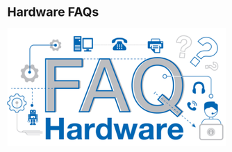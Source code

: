 # Hardware FAQs

![Hardware FAQ Logo](/assets/images/faq/hardware/hardware-overview.png)

<faq default-opened>
<template #question>
1. Can we develop our own Applications in RAK’s LoRaWAN® modules?
</template>
<template #answer>

Yes, with the newly released **RAK RUI API**, it is now possible to connect specific sensors in your device. You will be able to customize your own firmware for your specific needs whether be a project or even as a hobby. Check out this [Guide](https://doc.rakwireless.com/developer-tools/developer-tools/getting-started) for more information about RAK RUI API. You can also check out this sample [Firmware Customizing](https://doc.rakwireless.com/rak7204-lora-environmental-sensor/firmware-customizing) guide on how to upload your firmware to your device.

</template>
</faq>

<faq>
<template #question>
2. What are the external interfaces in RAK5205 Wistrio LPWAN Tracker? What are the frequency bands that it supports?and how many GPIOs are there?
</template>
<template #answer>

The RAK5205 LPWAN Tracker board is built on the Semtech SX1276 chip, with the STM32L1 MCU at its core. It supports **I2C, GPIOs, UART and ADC interfaces**. The board supports all LoRaWAN® frequency channels (EU433, EU868, CN470 , US915, AS920, AS923, AU915, KR920, IN865) which is easy to configure while building the firmware from the source code. The RAK5205 has 7 GPIOs labeled as **PA8, PB3, PB5, SWD*TMS, SWD* CLK, LED1_PA12 and LED2_PB4**. Checkout the [RK5205 Datasheet](/en-us/datasheet/rak5205/pin-definition.html) for a full overview of the pinout diagram.

</template>
</faq>

<faq>
<template #question>
3. What are the frequencies supported by RAK Gateways?
</template>
<template #answer>

RAK Gateways support all LoRaWAN® frequency channels as shown in the list provided below:

- EU433
- CN470
- IN865
- EU868
- AU915
- US915
- AS920
- KR920
- AS923

</template>
</faq>

<faq>
<template #question>
4. Will the RAK2245 Pi Hat work with the newly released Raspberry Pi 4?
</template>
<template #answer>

Yes. We have provided a pre-compiled firmware image that you can just easily use and flash it into your Raspberry Pi 4. You can check out the [RAK2245 - Pi Hat Device Firmware Setup](/en-us/quick-start-guide/gateways/rak2245-pi-hat-edition/device-firmware-setup.html) guide on how to burn the firmware image into your Raspberry Pi device.

Note:

- Use the official **USB-C Power supply** to have a stable power supply

</template>
</faq>

<faq>
<template #question>
5. What is the range that I can achieve with LoRa®?
</template>
<template #answer>

Technically, one can achieve with a range of **10-15 km** but there are a lot of factors that one should consider like placement of gateway, type of antenna used, message payload, physical obstructions and many more. In Rakwireless, we have obtained with a range of **20km** through the use of the **RAK7249 Macro Outdoor Gateway.** Checkout the [RAKwireless LoRaWAN® Coverage Drive Test Document](https://downloads.rakwireless.com/en/LoRa/DIY-Gateway-RAK7249/Application-Notes/RAKwireless_LoRAWAN_Coverage_Drive_Test_Report.pdf) to learn more.

</template>
</faq>

<faq>
<template #question>
6. What is the meaning of the LED of the RAK612 LPWAN Button?
</template>
<template #answer>

Whenever the keys 1 - 4 is pressed, the corresponding basket light under each key lights up for 300ms. To enter Configuration Mode, long press Key 1 for at least 500 ms. Press Key 1 again for at least 500 ms to exit Configuration Mode.

<rk-table>
| Mode                    | Red LED     | Green LED | Blue LED                  |
| ----------------------- | ----------- | --------- | ------------------------- |
| Configuration Mode      | Steady ON   | OFF       | OFF                       |
| Transmission Successful | ON          | OFF       | Flash Twice after Red LED |
| Transmission Fail       | Flash Twice | OFF       | OFF                       |
| USB Cable Plugged       | OFF         | ON        | OFF                       |
</rk-table>

</template>
</faq>

<faq>
<template #question>
7. What is the average power consumption of the RAK7249 Macro Outdoor Gateway with LTE working for both 8-channel and 16-channel LoRa?
</template>
<template #answer>

- Note: To attain such test condition, settings must be followed below:
  - **GPS and Wi-Fi**: Disabled
  - **4G and LoRa**: Enabled

* **At 8-Channels Working**

  - 12V DC Power Supply-Average Power: 12 Volts x 0.32 Amperes = **8.84 Watts**
  - PoE 48V Power Supply-Average Power: 48 Volts x 0.1 Amperes = **4.8 Watts**

* **At 16-Channels Working**
  - 12V DC Power Supply-Average Power: 12 Volts x 0.46 Amperes = **5.52 Watts**
  - PoE 48V Power Supply-Average Power: 48 Volts x 0.13 Amperes = **6.24 Watts**

</template>
</faq>

<faq>
<template #question>
8. How many lora modules does RAK currently have? What are the features of each module?
</template>
<template #answer>

The following are the available modules: **RAK4200, RAK4270, RAK4600, RAK4260, RAK811, RAK2200 several modules with RAK4200 and RAK811** for both high and low frequency.

The features of each module are shown in the following table:

<rk-table>
| Module Name     | RAK4200                                                                     | RAK4270                                              | RAK4600                                                                       | RAK4260                                                                                                    | RAK811                                                                      | RAK2200                                                          |
| --------------- | --------------------------------------------------------------------------- | ---------------------------------------------------- | ----------------------------------------------------------------------------- | ---------------------------------------------------------------------------------------------------------- | --------------------------------------------------------------------------- | ---------------------------------------------------------------- |
| MCU             | STM32L071KB                                                                 | STM32L071KB                                          | nRF52832                                                                      | ATSAMR34J18B                                                                                               | STM32L151CBU6                                                               | N/A                                                              |
| LoRa® Chip      | SX1276                                                                      | SX1262                                               | SX1276                                                                        | Integrated in the ATSAMR34J18B chip                                                                        | SX1276                                                                      | SX1276                                                           |
| 32M TCXO        | Not supported                                                               | Not supported                                        | Not supported                                                                 | Supported                                                                                                  | Supported                                                                   | Supported                                                        |
| Support Mode    | • PA_BOOST mode <br>• Receive mode                                          | • PA_BOOST mode <br>• Receive mode                   | • PA_BOOST mode <br>• Receive mode                                            | • PA_BOOST mode <br>• RFO_HF mode <br>• Receive mode                                                       | • PA_BOOST mode <br>• RFO_HF mode <br>• Receive mode                        | • PA_BOOST mode <br>• RFO_HF mode <br>• Receive mode             |
| TX Power        | **PA_BOOST**: <br>20dB max                                                  | **PA_BOOST**: <br>22dB max                           | **PA_BOOST**: <br>20dB max <br><br>**BT**: <br>-20~4dB                        | **PA_BOOST**: <br>20dB <br><br>**RFO_HF mode**: <br>14dB max                                               | **PA_BOOST**: <br>20dB max <br><br>**RFO_HF mode**: <br>14dB max            | **PA_BOOST**: <br>20dB max <br><br>**RFO_HF mode**: <br>14dB max |
| Frequency       | **RAK4200H**: <br>868Mhz,915Mhz <br><br>**RAK4200L**: <br>433Mhz,470~510Mhz | **RAK4270H**: <br>868Mhz,915Mhz                      | **RAK4600H**: <br>868Mhz,915Mhz                                               | **RAK4260H**: <br>868Mhz,915Mhz                                                                            | **RAK4200H**: <br>868Mhz,915Mhz <br><br>**RAK4200L**: <br>433Mhz,470~510Mhz | **RAK2200H**: <br>868Mhz,915Mhz                                  |
| Form Factor     | 15 x 15.5 x 2.5 mm                                                          | 15 x 15.5 x 2.5 mm                                   | 15 x 23 x 2.5 mm                                                              | 15x15x1.8mm                                                                                                | 22x14x1.7mm                                                                 | 15x15x2.0mm                                                      |
| I/O ports       | 2 uart ports <br>1 I2C port <br>SWD port <br>2 GPIOs                        | 2 uart ports <br>1 I2C port <br>SWD port <br>4 GPIOs | 2 uart ports <br>1 I2C port <br>1 SWD port <br>1 NFC port <br>2 GPIOs         | 2 uart ports <br>1 I2C port <br>1 SWD port <br>1 SPI port <br>1 USB port <br>3 ADCs <br>3 GPIOs <br>2 PTCs | 2 uart ports <br>1 I2C ports <br>6 ADCs <br>8 GPIOs                         | N/A                                                              |
| Receive Current | **LoRa® Receive**: <br>15mA                                                 | **LoRa® Receive**: <br>15mA                          | **LoRa® Receive**: <br>17mA <br><br>**BT Receive**: <br>11.5mA                | **LoRa® Receive**: <br>13.6mA                                                                              | **LoRa® Receive**: <br>16mA                                                 | **LoRa® Receive**: <br>11.5mA                                    |
| Tx current      | **LoRa® PA_BOOST**: <br>124mA                                               | **LoRa® PA_BOOST**: <br>124mA                        | **LoRa® PA_BOOST&BT sleep**: <br>125mA <br><br>**BT tx&LoRa® sleep**: <br>9mA | **PA_BOOST@20dB**: <br>126mA <br><br>**RFO@14dB**: <br>33mA                                                | **PA_BOOST@20dB**: <br>126mA <br><br>**RFO@14dB**: <br>33mA                 | **PA_BOOST@20dB**: <br>120mA <br><br>**RFO@13dB**: <br>29mA      |
| Sleep Current   | 1.5uA                                                                       | 1.5uA                                                | 2.0uA                                                                         | 860nA                                                                                                      | 10uA                                                                        | 1uA                                                              |
| Supply Voltage  | 2.0 - 3.6V                                                                  | 2.0 - 3.6V                                           | 2.0 - 3.6V                                                                    | 1.8V - 3.6V                                                                                                | 3V - 3.45V                                                                  | 2.0 - 3.6V                                                       |
| RF port         | with Ipex                                                                   | without Ipex                                         | •LoRa® with Ipex <br>•BT with ipex                                            | Stamp pinout without Ipex                                                                                  | Stamp pinout without Ipex                                                   | Stamp pinout without Ipex                                        |
| Pin Count       | 20                                                                          | 20                                                   | 42                                                                            | 36                                                                                                         | 34                                                                          | 24                                                               |
| Program Tool    | J-link                                                                      | J-link                                               | J-link                                                                        | J-link                                                                                                     | UART                                                                        | N/A                                                              |
</rk-table>

</template>
</faq>

<faq>
<template #question>
9. What is the difference between all Raspberry Pi based LPWAN Gateways that RAK currently offers?
</template>
<template #answer>

Currently, RAKwireless offers 4 Raspberry Pi Based LoRaWAN Gateways namely RAK7246G, RAK7246, RAK7243 and RAK7244.

<rk-table>
|                        | RAK7246                     | RAK7246G                    | RAK7243                         | RAK7244                         |
| ---------------------- | --------------------------- | --------------------------- | ------------------------------- | ------------------------------- |
| Platform               | Raspberry Pi Zero W         | Raspberry Pi Zero W         | Raspberry Pi 3B+                | Raspberry Pi 4                  |
| LoRa Concentrator Chip | SX1308                      | SX1308                      | SX1301                          | SX1301                          |
| Tx Power               | 20dbm                       | 20dbm                       | 27dBm                           | 27dBm                           |
| Rx Sensitivity         | -139dbm @ SF12 at 125kHz    | -139dbm @ SF12 at 125kHz    | -139dbm @ SF12 at 125kHz        | -139dbm @ SF12 at 125kHz        |
| GPS                    | N/A                         | Ublox MAX-7Q                | Ublox MAX-7Q                    | Ublox MAX-7Q                    |
| Enclosure              | Acrylic                     | Acrylic                     | Metal                           | Metal                           |
| Cost                   | \$99                        | \$114                       | \$199                           | \$212                           |
| Target Use Case        | Development Platform in Lab | Development Platform in Lab | Development and Real Deployment | Development and Real Deployment |
</rk-table>

</template>
</faq>
